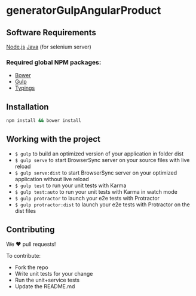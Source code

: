 # generatorGulpAngularProduct

## Software Requirements

[Node.js](https://nodejs.org/en/download/)
[Java](https://java.com/en/download/) (for selenium server)

### Required global NPM packages:
* [Bower](http://bower.io/#install-bower)
* [Gulp](https://www.npmjs.com/package/gulp-install)
* [Typings](https://www.npmjs.com/package/typings)

## Installation

```sh
npm install && bower install
```

## Working with the project

- `$ gulp` to build an optimized version of your application in folder dist
- `$ gulp serve` to start BrowserSync server on your source files with live reload
- `$ gulp serve:dist` to start BrowserSync server on your optimized application without live reload
- `$ gulp test` to run your unit tests with Karma
- `$ gulp test:auto` to run your unit tests with Karma in watch mode
- `$ gulp protractor` to launch your e2e tests with Protractor
- `$ gulp protractor:dist` to launch your e2e tests with Protractor on the dist files

## Contributing

We :heart: pull requests!

To contribute:

- Fork the repo
- Write unit tests for your change
- Run the unit+service tests
- Update the README.md